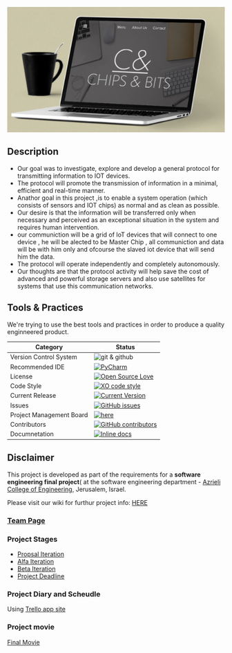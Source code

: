 ![project logo (this one for is taken from basecamp - a project management service)](https://github.com/arik-le/Chips-Bits/blob/master/Images/chipsb.PNG)


## Description
* Our goal was to investigate, explore and develop a general protocol for transmitting information to IOT devices.
* The protocol will promote the transmission of information in a minimal, efficient and real-time manner.
* Anathor goal in this project ,is to enable a system operation (which consists of sensors and IOT chips) as normal and as clean as possible.
* Our desire is that the information will be transferred only when necessary and perceived as an exceptional situation in the system and requires human intervention.
* our communiction will be a grid of IoT devices that will connect to one device , he will be alected to be Master Chip , all communiction and data will be with him only and ofcourse the slaved iot device that will send him the data.
* The protocol will operate independently and completely autonomously.
* Our thoughts are that the protocol activity will help save the cost of advanced and powerful storage servers and also use satellites for systems that use this communication networks.



## Tools & Practices
We're trying to use the best tools and practices in order to produce a quality enginneered product.


|Category|Status|
|---|---|
| Version Control System| ![git & github](https://img.shields.io/badge/Github-open-blue.svg)|
| Recommended IDE | [![PyCharm](https://img.shields.io/badge/PyCharm-IDE-lightgrey.svg)](https://www.jetbrains.com/pycharm/documentation/) |
| License | [![Open Source Love](https://badges.frapsoft.com/os/mit/mit.svg?v=102)](https://github.com/arik-le/Chips-Bits/blob/master/LICENSE) |
| Code Style | [![XO code style](https://img.shields.io/badge/code_style-XO-5ed9c7.svg)](https://google.github.io/styleguide/pyguide.html) |
| Current Release | [![Current Version](https://img.shields.io/github/release/arik-le/Chips-Bits.svg?style=flat)](https://github.com/arik-le/Chips-Bits/releases) |
| Issues | [![GitHub issues](https://img.shields.io/github/issues/arik-le/Chips-Bits.svg?style=flat)](https://github.com/arik-le/Chips-Bits/issues) |
| Project Management Board| [![here](https://img.shields.io/badge/Project%20-Board-green.svg)](https://github.com/arik-le/Chips-Bits/projects/1) |
| Contributors | [![GitHub contributors](https://img.shields.io/github/contributors/arik-le/Chips-Bits.svg?style=flat)](https://github.com/arik-le/Chips-Bits/graphs/contributors)|
| Documnetation | [![Inline docs](http://inch-ci.org/github/jce-il/project-template.svg?branch=master)](https://github.com/arik-le/Chips-Bits/wiki) |


## Disclaimer
This project is developed as part of the requirements for a **software engineering final project**( at the software engineering department - [Azrieli College of Engineering](http://www.jce.ac.il/), Jerusalem, Israel.

Please visit our wiki for furthur project info: [HERE](https://github.com/arik-le/Chips-Bits/wiki)

### [Team Page](https://github.com/arik-le/Chips-Bits/wiki/Team-Page)

### Project Stages
* [Propsal Iteration](https://github.com/arik-le/Chips-Bits/milestone/1)
* [Alfa Iteration](https://github.com/arik-le/Chips-Bits/milestone/2)
* [Beta Iteration](https://github.com/arik-le/Chips-Bits/milestone/3)
* [Project Deadline](https://github.com/arik-le/Chips-Bits/milestone/4)

### Project Diary and Scheudle
Using [Trello app site](https://trello.com/b/3eGIbgko/project-schedule)

### Project movie
[Final Movie](https://github.com/arik-le/Chips-Bits/wiki/Final-Movie)

